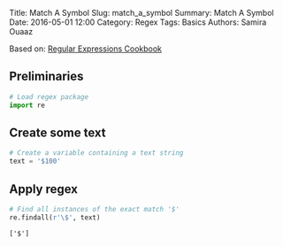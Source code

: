 Title: Match A Symbol
Slug: match_a_symbol
Summary: Match A Symbol
Date: 2016-05-01 12:00
Category: Regex
Tags: Basics
Authors: Samira Ouaaz



Based on: [Regular Expressions Cookbook](http://shop.oreilly.com/product/0636920023630.do)

## Preliminaries


```python
# Load regex package
import re
```

## Create some text


```python
# Create a variable containing a text string
text = '$100'
```

## Apply regex


```python
# Find all instances of the exact match '$'
re.findall(r'\$', text)
```




    ['$']
